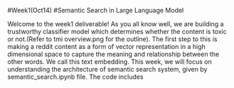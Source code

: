 #Week1(Oct14)
#Semantic Search in Large Language Model

Welcome to the week1 deliverable! As you all know well, we are building a trustworthy classifier model which determines whether the content is toxic or not.(Refer to tmi overview.png for the outline). 
The first step to this is making a reddit content as a form of vector representation in a high dimensional space to capture the meaning and relationship between the other words. We call this text embedding.
This week, we will focus on understanding the architecture of semantic search system, given by semantic_search.ipynb file. The code includes 

